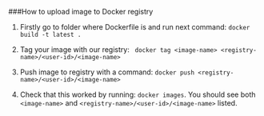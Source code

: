 ###How to upload image to Docker registry
1. Firstly go to folder where Dockerfile is and run next command:
`docker build -t latest .`

2. Tag your image with our registry: 
` docker tag <image-name> <registry-name>/<user-id>/<image-name>`

3. Push image to registry with a command: 
`docker push <registry-name>/<user-id>/<image-name>`

4. Check that this worked by running:
`docker images`. You should see both `<image-name>` and `<registry-name>/<user-id>/<image-name>` listed.